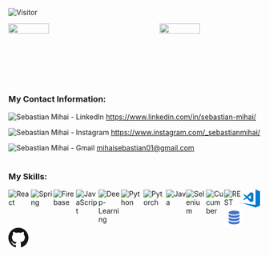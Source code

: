 ![Visitor](https://visitor-badge.laobi.icu/badge?page_id=sebastianmihai01.DeepLogistics)


<p>
 <img width="40%" height="40%" align = "left" src="https://github-readme-stats.vercel.app/api?username=sebastianmihai01&&show_icons=true&title_color=ffffff&icon_color=bb2acf&text_color=daf7dc&bg_color=151515"> 

 <img  width="40%" height="40%" align = "right" src ="https://github-readme-stats.vercel.app/api/top-langs/?username=sebastianmihai01&layout=compact">
</p>

<br><br><br><br><br><br>


#
### My Contact Information:

<img alt="Sebastian Mihai - LinkedIn" width="20px" src="https://cdn.jsdelivr.net/npm/simple-icons@v3/icons/linkedin.svg" />  https://www.linkedin.com/in/sebastian-mihai/  

<img alt="Sebastian Mihai - Instagram" width="20px" src="https://cdn.jsdelivr.net/npm/simple-icons@v3/icons/instagram.svg" />  https://www.instagram.com/_sebastianmihai/

<img alt="Sebastian Mihai - Gmail" width="20px" src="https://cdn.pixabay.com/photo/2019/10/19/17/24/gmail-4561841_960_720.png" />  mihaisebastian01@gmail.com

#
### My Skills:  
<img align="left" alt="React" width="45px" src="https://www.pngitem.com/pimgs/m/664-6644509_icon-react-js-logo-hd-png-download.png" />
<img align="left" alt="Spring" width="45px" src="https://res.infoq.com/articles/spring-boot-tutorial/en/headerimage/springboot-header-1585064952469.jpg" />
<img align="left" alt="Firebase" width="45px" src="https://cdn-images-1.medium.com/max/1200/1*ti5CnGh_T4Kqy5aCTLJRcg.png" />
<img align="left" alt="JavaScript" width="45px" src="https://upload.wikimedia.org/wikipedia/commons/thumb/9/99/Unofficial_JavaScript_logo_2.svg/480px-Unofficial_JavaScript_logo_2.svg.png" />    
<img align="left" alt="Deep-Learning" width="45px" src="https://st4.depositphotos.com/16138592/30030/v/450/depositphotos_300302404-stock-illustration-machine-learning-logo-glyph-design.jpg" />  
<img align="left" alt="Python" width="45px" src="https://pluralsight.imgix.net/paths/python-7be70baaac.png" />
<img align="left" alt="Pytorch" width="45px" src="https://pytorch.org/assets/images/pytorch-logo.png" />
<img align="left" alt ="Java" width ="40px" src ="https://icon-library.com/images/java-icon-images/java-icon-images-6.jpg" />
<img align="left" alt="Selenium" width="40px" src="https://upload.wikimedia.org/wikipedia/commons/d/d5/Selenium_Logo.png" />
<img align="left" alt="Cucumber" width="36px" src="https://automationpanda.files.wordpress.com/2017/10/cucumber-logo-d727c551ce-seeklogo-com.png" />
<img align="left" alt="REST" width="36px" src="https://i0.wp.com/zappysys.com/blog/wp-content/uploads/2018/06/REST-API-icon.jpg?fit=217%2C232&ssl=1" />
<img align="left" alt="Visual Studio Code" width="36px" src="https://raw.githubusercontent.com/github/explore/80688e429a7d4ef2fca1e82350fe8e3517d3494d/topics/visual-studio-code/visual-studio-code.png" />
<img align="left" alt="SQL" width="40px" src="https://raw.githubusercontent.com/github/explore/80688e429a7d4ef2fca1e82350fe8e3517d3494d/topics/sql/sql.png" />
<img align="left" alt="GitHub" width="40px" src="https://raw.githubusercontent.com/github/explore/78df643247d429f6cc873026c0622819ad797942/topics/github/github.png" />
  
